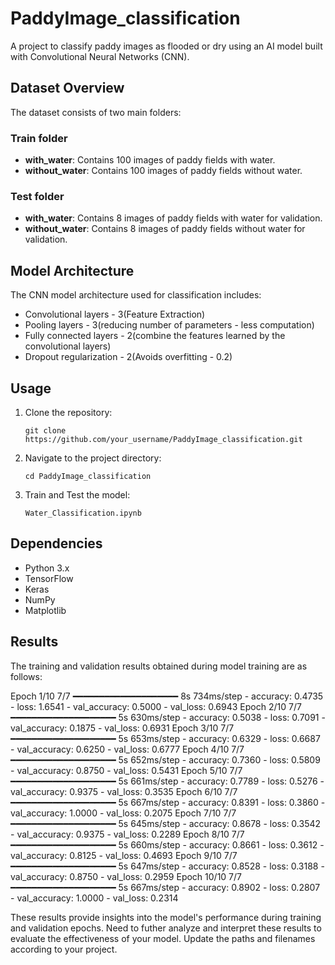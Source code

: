 # PaddyImage_classification

A project to classify paddy images as flooded or dry using an AI model built with Convolutional Neural Networks (CNN).

## Dataset Overview

The dataset consists of two main folders:

### Train folder
- **with_water**: Contains 100 images of paddy fields with water.
- **without_water**: Contains 100 images of paddy fields without water.

### Test folder
- **with_water**: Contains 8 images of paddy fields with water for validation.
- **without_water**: Contains 8 images of paddy fields without water for validation.

## Model Architecture

The CNN model architecture used for classification includes:
- Convolutional layers - 3(Feature Extraction)
- Pooling layers - 3(reducing number of parameters - less computation)
- Fully connected layers - 2(combine the features learned by the convolutional layers)
- Dropout regularization - 2(Avoids overfitting - 0.2)

## Usage

1. Clone the repository:
   ```
   git clone https://github.com/your_username/PaddyImage_classification.git
   ```
   
2. Navigate to the project directory:
   ```
   cd PaddyImage_classification
   ```

3. Train and Test the model:
   ```
   Water_Classification.ipynb
   ```

## Dependencies

- Python 3.x
- TensorFlow
- Keras
- NumPy
- Matplotlib

## Results

The training and validation results obtained during model training are as follows:

Epoch 1/10
7/7 ━━━━━━━━━━━━━━━━━━━━ 8s 734ms/step - accuracy: 0.4735 - loss: 1.6541 - val_accuracy: 0.5000 - val_loss: 0.6943
Epoch 2/10
7/7 ━━━━━━━━━━━━━━━━━━━━ 5s 630ms/step - accuracy: 0.5038 - loss: 0.7091 - val_accuracy: 0.1875 - val_loss: 0.6931
Epoch 3/10
7/7 ━━━━━━━━━━━━━━━━━━━━ 5s 653ms/step - accuracy: 0.6329 - loss: 0.6687 - val_accuracy: 0.6250 - val_loss: 0.6777
Epoch 4/10
7/7 ━━━━━━━━━━━━━━━━━━━━ 5s 652ms/step - accuracy: 0.7360 - loss: 0.5809 - val_accuracy: 0.8750 - val_loss: 0.5431
Epoch 5/10
7/7 ━━━━━━━━━━━━━━━━━━━━ 5s 661ms/step - accuracy: 0.7789 - loss: 0.5276 - val_accuracy: 0.9375 - val_loss: 0.3535
Epoch 6/10
7/7 ━━━━━━━━━━━━━━━━━━━━ 5s 667ms/step - accuracy: 0.8391 - loss: 0.3860 - val_accuracy: 1.0000 - val_loss: 0.2075
Epoch 7/10
7/7 ━━━━━━━━━━━━━━━━━━━━ 5s 645ms/step - accuracy: 0.8678 - loss: 0.3542 - val_accuracy: 0.9375 - val_loss: 0.2289
Epoch 8/10
7/7 ━━━━━━━━━━━━━━━━━━━━ 5s 660ms/step - accuracy: 0.8661 - loss: 0.3612 - val_accuracy: 0.8125 - val_loss: 0.4693
Epoch 9/10
7/7 ━━━━━━━━━━━━━━━━━━━━ 5s 647ms/step - accuracy: 0.8528 - loss: 0.3188 - val_accuracy: 0.8750 - val_loss: 0.2959
Epoch 10/10
7/7 ━━━━━━━━━━━━━━━━━━━━ 5s 667ms/step - accuracy: 0.8902 - loss: 0.2807 - val_accuracy: 1.0000 - val_loss: 0.2314

These results provide insights into the model's performance during training and validation epochs. 
Need to futher analyze and interpret these results to evaluate the effectiveness of your model. 
Update the paths and filenames according to your project.

